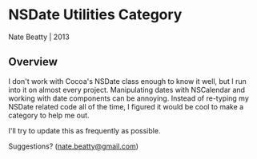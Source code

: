 NSDate Utilities Category
===

Nate Beatty | 2013

Overview
---

I don't work with Cocoa's NSDate class enough to know it well, but I run into it on almost every project. Manipulating dates with NSCalendar and working with date components can be annoying. Instead of re-typing my NSDate related code all of the time, I figured it would be cool to make a category to help me out.

I'll try to update this as frequently as possible.

Suggestions? (nate.beatty@gmail.com)